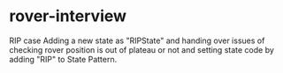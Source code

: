 # rover-interview
RIP case
Adding a new state as "RIPState" and handing over issues of checking rover position is out of plateau or not and setting state code by adding "RIP" to State Pattern.
